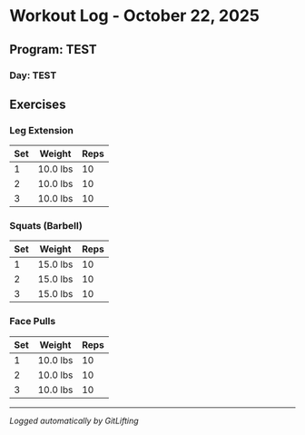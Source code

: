 # Workout Log - October 22, 2025

## Program: TEST

### Day: TEST

## Exercises

### Leg Extension

| Set | Weight | Reps |
|-----|--------|------|
| 1 | 10.0 lbs | 10 |
| 2 | 10.0 lbs | 10 |
| 3 | 10.0 lbs | 10 |

### Squats (Barbell)

| Set | Weight | Reps |
|-----|--------|------|
| 1 | 15.0 lbs | 10 |
| 2 | 15.0 lbs | 10 |
| 3 | 15.0 lbs | 10 |

### Face Pulls

| Set | Weight | Reps |
|-----|--------|------|
| 1 | 10.0 lbs | 10 |
| 2 | 10.0 lbs | 10 |
| 3 | 10.0 lbs | 10 |

---
*Logged automatically by GitLifting*
